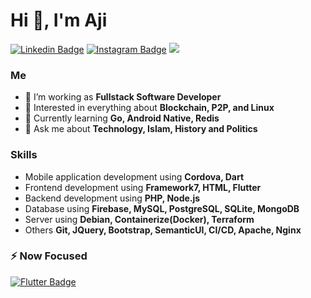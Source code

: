 # Hi 👋, I'm Aji
[![Linkedin Badge](https://img.shields.io/badge/linkedin-%230077B5.svg?&style=for-the-badge&logo=linkedin&logoColor=white)](https://www.linkedin.com/in/agung-setiyoaji-105750138/)
[![Instagram Badge](https://img.shields.io/badge/Instagram-E4405F?style=for-the-badge&logo=instagram&logoColor=white)](https://www.instagram.com/setiyoaji_am)
![](https://komarev.com/ghpvc/?username=setioaji&style=for-the-badge)

### Me
- 🌱 I’m working as **Fullstack Software Developer**
- 👯 Interested in everything about **Blockchain, P2P, and Linux**
- 🤔 Currently learning **Go, Android Native, Redis**
- 💬 Ask me about **Technology, Islam, History and Politics**
### Skills
- Mobile application development using **Cordova, Dart**
- Frontend development using **Framework7, HTML, Flutter**
- Backend development using **PHP, Node.js**
- Database using **Firebase, MySQL, PostgreSQL, SQLite, MongoDB**
- Server using **Debian, Containerize(Docker), Terraform**
- Others **Git, JQuery, Bootstrap, SemanticUI, CI/CD, Apache, Nginx**

### ⚡ Now Focused
[![Flutter Badge](https://img.shields.io/badge/Flutter-02569B?style=for-the-badge&logo=flutter&logoColor=white)](#)
